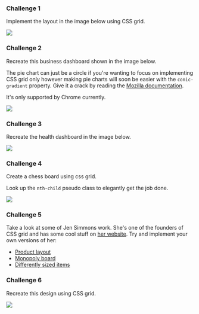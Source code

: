 ### Challenge 1

Implement the layout in the image below using CSS grid.

![](https://dl.dropboxusercontent.com/s/ieggx629mxtxs59/grid-1.png?dl=0)

### Challenge 2

Recreate this business dashboard shown in the image below.

The pie chart can just be a circle if you're wanting to focus on implementing CSS grid only however making pie charts will soon be easier with the `conic-gradient` property. Give it a crack by reading the [Mozilla documentation](https://developer.mozilla.org/en-US/docs/Web/CSS/conic-gradient).

It's only supported by Chrome currently.

![](https://dl.dropboxusercontent.com/s/1xqqyj8n5e7mb9n/grid-2.png?dl=0)

### Challenge 3

Recreate the health dashboard in the image below.

![](https://dl.dropboxusercontent.com/s/m0aqrfmhn6z0ef9/grid-3.png?dl=0)

### Challenge 4

Create a chess board using css grid.

Look up the `nth-child` pseudo class to elegantly get the job done.

![](https://upload.wikimedia.org/wikipedia/commons/thumb/d/d5/Chess_Board.svg/1920px-Chess_Board.svg.png)

### Challenge 5

Take a look at some of Jen Simmons work. She's one of the founders of CSS grid and has some cool stuff on [her website](https://labs.jensimmons.com/). Try and implement your own versions of her:
- [Product layout](https://labs.jensimmons.com/2017/03-009.html)
- [Monopoly board](https://labs.jensimmons.com/2017/01-005.html)
- [Differently sized items](https://labs.jensimmons.com/2017/01-009K.html)

### Challenge 6

Recreate this design using CSS grid.

![](https://dl.dropboxusercontent.com/s/f7wqs40w277onci/grid_challenge.png?dl=0)